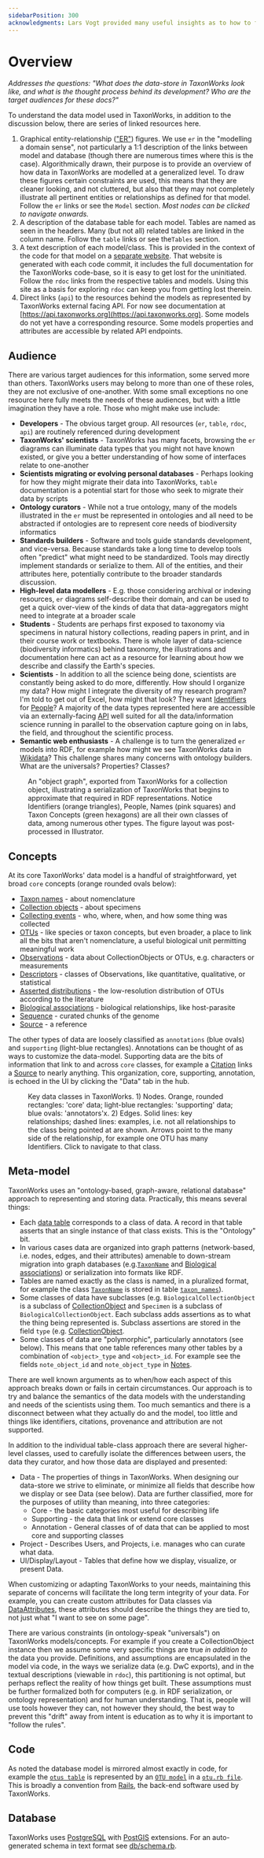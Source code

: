```yaml
---
sidebarPosition: 300
acknowledgments: Lars Vogt provided many useful insights as to how to frame this page. 
---
```


# Overview
_Addresses the questions: "What does the data-store in TaxonWorks look like, and what is the thought process behind its development? Who are the target audiences for these docs?"_

To understand the data model used in TaxonWorks, in addition to the discussion below, there are series of linked resources here.  

1) Graphical entity-relationship (["ER"](https://en.wikipedia.org/wiki/Entity%E2%80%93relationship_model)) figures. We use `er` in the "modelling a domain sense", not particularly a 1:1 description of the links between model and database (though there are numerous times where this is the case). Algorithmically drawn, their purpose is to provide an overview of how data in TaxonWorks are modelled at a generalized level. To draw these figures certain constraints are used, this means that they are cleaner looking, and not cluttered, but also that they may not completely illustrate all pertinent entities or relationships as defined for that model. Follow the `er` links or see the `Model` section. _Most nodes can be clicked to navigate onwards._
2) A description of the database table for each model. Tables are named as seen in the headers. Many (but not all) related tables are linked in the column name. Follow the `table` links or see the`Tables` section.
3) A text description of each model/class. This is provided in the context of the code for that model on a [separate website](https://rdoc.taxonworks.org). That website is generated with each code commit, it includes the full documentation for the TaxonWorks code-base, so it is easy to get lost for the uninitiated.  Follow the `rdoc` links from the respective tables and models. Using this site as a basis for exploring `rdoc` can keep you from getting lost therein.
4) Direct links (`api`) to the resources behind the models as represented by TaxonWorks external facing API. For now see documentation at [https://api.taxonworks.org](https://api.taxonworks.org).  Some models do not yet have a corresponding resource.  Some models properties and attributes are accessible by related API endpoints.

## Audience
There are various target audiences for this information, some served more than others. TaxonWorks users may belong to more than one of these roles, they are not exclusive of one-another. With some small exceptions no one resource here fully meets the needs of these audiences, but with a little imagination they have a role. Those who might make use include:
* **Developers** - The obvious target group. All resources (`er`, `table`, `rdoc`, `api`) are routinely referenced during development
* **TaxonWorks' scientists** - TaxonWorks has many facets, browsing the `er` diagrams can illuminate data types that you might not have known existed, or give you a better understanding of how some of interfaces relate to one-another
* **Scientists migrating or evolving personal databases** - Perhaps looking for how they might migrate their data into TaxonWorks, `table` documentation is a potential start for those who seek to migrate their data by scripts
* **Ontology curators** - While not a true ontology, many of the models illustrated in the `er` must be represented in ontologies and all need to be abstracted if ontologies are to represent core needs of biodiversity informatics 
* **Standards builders** - Software and tools guide standards development, and vice-versa. Because standards take a long time to develop tools often "predict" what might need to be standardized. Tools may directly implement standards or serialize to them. All of the entities, and their attributes here, potentially contribute to the broader standards discussion.
* **High-level data modellers** - E.g. those considering archival or indexing resources, `er` diagrams self-describe their domain, and can be used to get a quick over-view of the kinds of data that data-aggregators might need to integrate at a broader scale
* **Students** - Students are perhaps first exposed to taxonomy via specimens in natural history collections, reading papers in print, and in their course work or textbooks. There is whole layer of data-science (biodiversity informatics) behind taxonomy, the illustrations and documentation here can act as a resource for learning about how we describe and classify the Earth's species.
* **Scientists** - In addition to all the science being done, scientists are constantly being asked to do more, differently. How should I organize my data? How might I integrate the diversity of my research program? I'm told to get out of Excel, how might that look? They want [Identifiers](/develop/Data/models.html#identifier) for [People](/develop/Data/models.html#person)? A majority of the data types represented here are accessible via an externally-facing [API](https://api.taxonworks.org) well suited for all the data/information science running in parallel to the observation capture going on in labs, the field, and throughout the scientific process.
* **Semantic web enthusiasts** - A challenge is to turn the generalized `er` models into RDF, for example how might we see TaxonWorks data in [Wikidata](https://www.wikidata.org)? This challenge shares many concerns with ontology builders. What are the universals? Properties? Classes?
<figure>
  <object data="/images/model/data/specimen_object_graph_eg1.svg" type="image/svg+xml"> </object>
  <figcaption>
    An "object graph", exported from TaxonWorks for a collection object, illustrating a serialization of TaxonWorks that begins to approximate that required in RDF representations.  Notice Identifiers (orange triangles), People, Names (pink squares) and Taxon Concepts (green hexagons) are all their own classes of data, among numerous other types.  The figure layout was post-processed in Illustrator.
  </figcaption>
</figure>

## Concepts 
At its core TaxonWorks' data model is a handful of straightforward, yet broad `core` concepts (orange rounded ovals below): 
* [Taxon names](/develop/Data/models.html#taxon-name) - about nomenclature
* [Collection objects](/develop/Data/models.html#collection-object) - about specimens
* [Collecting events](/develop/Data/models.html#collecting-event) - who, where, when, and how some thing was collected
* [OTUs](/develop/Data/models.html#otu) - like species or taxon concepts, but even broader, a place to link all the bits that aren't nomenclature, a useful biological unit permitting meaningful work
* [Observations](/develop/Data/models.html#observation) - data about CollectionObjects or OTUs, e.g. characters or measurements
* [Descriptors](/develop/Data/models.html#descriptor) - classes of Observations, like quantitative, qualitative, or statistical
* [Asserted distributions](/develop/Data/models.html#asserted-distribution) - the low-resolution distribution of OTUs according to the literature
* [Biological associations](/develop/Data/models.html#biological-association) - biological relationships, like host-parasite
* [Sequence](/develop/Data/models.html#sequence) - curated chunks of the genome
* [Source](/develop/Data/models.html#source) - a reference

The other types of data are loosely classified as `annotations` (blue ovals) and `supporting` (light-blue rectangles). Annotations can be thought of as ways to customize the data-model. Supporting data are the bits of information that link to and across `core` classes, for example a [Citation](/develop/Data/models.html#citation) links a [Source](/develop/Data/models.html#source) to nearly anything. This organization, core, supporting, annotation, is echoed in the UI by clicking the "Data" tab in the hub.

<figure>
  <object data="/images/model/er.svg" type="image/svg+xml"> </object>
  <figcaption>
      Key data classes in TaxonWorks. 1) Nodes. Orange, rounded rectangles: 'core' data; light-blue rectangles: 'supporting' data; blue ovals: 'annotators'x. 2) Edges. Solid lines: key relationships; dashed lines: examples, i.e. not all relationships to the class being pointed at are shown. Arrows point to the many side of the relationship, for example one OTU has many Identifiers. Click to navigate to that class.
  </figcaption>
</figure>

## Meta-model
TaxonWorks uses an "ontology-based, graph-aware, relational database" approach to representing and storing data. Practically, this means several things:
* Each [data table](/develop/Data/tables.htm) corresponds to a class of data. A record in that table asserts that an single instance of that class exists. This is the "Ontology" bit.
* In various cases data are organized into graph patterns (network-based, i.e. nodes, edges, and their attributes) amenable to down-stream migration into graph databases (e.g.[`TaxonName`](/develop/Data/models.html#taxon-name) and [Biological associations](/develop/Data/models.html#biological-association)) or serialization into formats like RDF.
* Tables are named exactly as the class is named, in a pluralized format, for example the class [`TaxonName`](/develop/Data/models.html#taxon-name) is stored in table [`taxon_names`](develop/Data/tables.html#taxon-names)).
* Some classes of data have subclasses (e.g. `BiologicalCollectionObject` is a subclass of [CollectionObject](/develop/Data/models.html#collection-object) and `Specimen` is a subclass of `BiologicalCollectionObject`. Each subclass adds assertions as to what the thing being represented is. Subclass assertions are stored in the field `type` (e.g. [CollectionObject](develop/Data/tables.html#collection-objects).
* Some classes of data are "polymorphic", particularly annotators (see below). This means that one table references many other tables by a combination of `<object>_type` and `<object>_id`.  For example see the fields `note_object_id` and `note_object_type` in [Notes](develop/Data/tables.html#notes).

There are well known arguments as to when/how each aspect of this approach breaks down or fails in certain circumstances.  Our approach is to try and balance the semantics of the data models with the understanding and needs of the scientists using them. Too much semantics and there is a disconnect between what they actually do and the model, too little and things like identifiers, citations, provenance and attribution are not supported.

In addition to the individual table-class approach there are several higher-level classes, used to carefully isolate the differences between users, the data they curator, and how those data are displayed and presented:
* Data - The properties of things in TaxonWorks.  When designing our data-store we strive to eliminate, or minimize all fields that describe how we display or see Data (see below).  Data are further classified, more for the purposes of utility than meaning, into three categories:
  * Core - the basic categories most useful for describing life 
  * Supporting - the data that link or extend core classes 
  * Annotation - General classes of of data that can be applied to most core and supporting classes
* Project - Describes Users, and Projects, i.e. manages who can curate what data.
* UI/Display/Layout - Tables that define how we display, visualize, or present Data.

When customizing or adapting TaxonWorks to your needs, maintaining this separate of concerns will facilitate the long term integrity of your data. For example, you can create custom attributes for Data classes via [DataAttributes](/develop/Data/models.html#data-attribute), these attributes should describe the things they are tied to, not just what "I want to see on some page".

There are various constraints (in ontology-speak "universals") on TaxonWorks models/concepts. For example if you create a CollectionObject instance then we assume some very specific things are true _in addition to_ the data you provide. Definitions, and assumptions are encapsulated in the model via code, in the ways we serialize data (e.g. DwC exports), and in the textual descriptions (viewable in `rdoc`), this partitioning is not optimal, but perhaps reflect the reality of how things get built. These assumptions must be further formalized both for computers (e.g. in RDF serialization, or ontology representation) and for human understanding. That is, people will use tools however they can, not however they should, the best way to prevent this "drift" away from intent is education as to why it is important to "follow the rules".

## Code
As noted the database model is mirrored almost exactly in code, for example the [`otus table`](develop/Data/tables.html#otus) is represented by an [`OTU model`](/develop/Data/models.html#otu) in a [`otu.rb file`](https://rdoc.taxonworks.org/Otu.html). This is broadly a convention from [Rails](https://rubyonrails.org/), the back-end software used by TaxonWorks.

## Database
TaxonWorks uses [PostgreSQL](https://www.postgresql.org/) with [PostGIS](https://postgis.net/) extensions. For an auto-generated schema in text format see [db/schema.rb](https://github.com/SpeciesFileGroup/taxonworks/blob/development/db/schema.rb).
 
